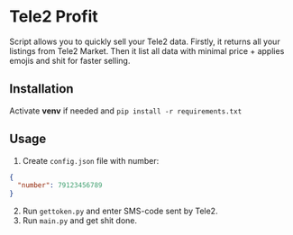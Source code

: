 # Tele2 Profit
Script allows you to quickly sell your Tele2 data. Firstly, it returns all your listings from Tele2 Market. Then it list all data with minimal price + applies emojis and shit for faster selling.

## Installation
Activate **venv** if needed and `pip install -r requirements.txt` 

## Usage
1. Create `config.json` file with number:
```json
{
  "number": 79123456789
}
```
2. Run `gettoken.py` and enter SMS-code sent by Tele2.
3. Run `main.py` and get shit done.
